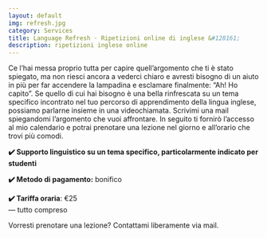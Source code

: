 ```yaml
---
layout: default
img: refresh.jpg
category: Services
title: Language Refresh · Ripetizioni online di inglese &#128161;
description: ripetizioni inglese online
---
```

<p>
Ce l’hai messa proprio tutta per capire quell’argomento che ti è stato spiegato, ma non riesci ancora a vederci chiaro e avresti bisogno di un aiuto in più per far accendere la lampadina e esclamare finalmente: “Ah! Ho capito”. Se quello di cui hai bisogno è una bella rinfrescata su un tema specifico incontrato nel tuo percorso di apprendimento della lingua inglese, possiamo parlarne insieme in una videochiamata. Scrivimi una mail spiegandomi l’argomento che vuoi affrontare. In seguito ti fornirò l’accesso al mio calendario e potrai prenotare una lezione nel giorno e all’orario che trovi più comodi.
</p>
<p>
<strong>✔️ Supporto linguistico su un tema specifico, particolarmente indicato per studenti</strong>
</p>
<p>
<strong>✔️ Metodo di pagamento:</strong> bonifico
</p>
<p>
<strong>✔️ Tariffa oraria</strong>: €25
<br>
— tutto compreso
</p>
<p>
Vorresti prenotare una lezione? Contattami liberamente via mail.
</p>
